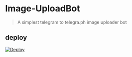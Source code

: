 # Image-UploadBot

> A simplest telegram to telegra.ph image uploader bot

## deploy 

[![Deploy](https://www.herokucdn.com/deploy/button.svg)](https://heroku.com/deploy?template=https://github.com/Pramudithbhashitha/TG-Media-To-Telegraph)
